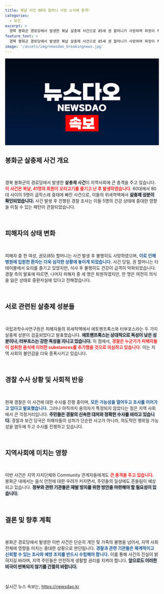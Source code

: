 ```yaml
---
title: 복날 사건 80대 할머니 사망 소식에 충격!
categories:
  - 보건
excerpt: >
  경북 봉화군 경로당에서 발생한 복날 살충제 사건으로 85세 권 할머니가 사망하며 파장이 커지고 있다. 41명이 점심 후 중태에 빠졌고, 조사 결과 피해자들의 위세척액에서 동일한 살충제 성분이 발견됐다. 경찰은 누군가가 음식을 조작했다고 보고 수사 중이며, 진전은 미비한 상황이다.
feature_text: >
  경북 봉화군 경로당에서 발생한 복날 살충제 사건으로 85세 권 할머니가 사망하며 파장이 커지고 있다. 41명이 점심 후 중태에 빠졌고, 조사 결과 피해자들의 위세척액에서 동일한 살충제 성분이 발견됐다. 경찰은 누군가가 음식을 조작했다고 보고 수사 중이며, 진전은 미비한 상황이다.
image: '/assets/img/newsdao_breakingnews.jpg'
---
```


<p><img src="/assets/img/newsdao_breakingnews.jpg" alt="implanttips 속보" /></p>

<h2 data-ke-size="size26">봉화군 살충제 사건 개요</h2>

<p data-ke-size="size16">&nbsp;</p>

<p>경북 봉화군의 경로당에서 발생한 <b>살충제 사건</b>이 지역사회에 큰 충격을 주고 있습니다. <b><span style="color: #ee2323;">이 사건은 복날, 41명의 회원이 오리고기를 즐기고 난 후 발생하였습니다.</span></b> 60대에서 80대 사이의 5명이 급작스레 중태에 빠진 사건으로, 이들의 위세척액에서 <b><span style="background-color: #21538527;">살충제 성분이 확인되었습니다.</span></b> 사건 발생 후 진행된 경찰 조사는 이들 5명의 건강 상태에 중대한 영향을 미칠 수 있는 패턴이 관찰되었습니다. </p>

<p data-ke-size="size16">&nbsp;</p>

<h2 data-ke-size="size26">피해자의 상태 변화</h2>

<p data-ke-size="size16">&nbsp;</p>

<p>피해자 중 한 여성, 권모(85) 할머니는 사건 발생 후 불행히도 사망하였으며, <b><span style="color: #1a5490;">이로 인해 병원에 입원한 환자는 더욱 심각한 상황에 놓이게 되었습니다.</span></b> 사건 당일, 권 할머니는 타 테이블에서 요리를 즐기고 있었지만, 식사 후 불행히도 건강이 급격히 악화되었습니다. 경찰 측의 발표에 따르면, 나머지 피해자 중 세 명은 퇴원하였지만, 한 명은 여전히 의식을 잃은 상태로 중환자실에 있다고 전해졌습니다.</p>

<p data-ke-size="size16">&nbsp;</p>

<h2 data-ke-size="size26">서로 관련된 살충제 성분들</h2>

<p data-ke-size="size16">&nbsp;</p>

<p>국립과학수사연구원은 피해자들의 위세척액에서 에토펜프록스와 터부포스라는 두 가지 살충제 성분이 검출되었다고 발표했습니다. <b><span style="background-color: #21538527;">에토펜프록스는 상대적으로 독성이 낮은 성분이나, 터부포스는 강한 독성을 지니고 있습니다.</span></b> 이 점에서, <b><span style="color: #ee2323;">경찰은 누군가가 피해자들이 섭취한 음식에 이러한 substances를 추가했을 것으로 의심하고 있습니다.</span></b> 이는 지역 사회의 불안감을 더욱 증폭시키고 있습니다.</p>

<p data-ke-size="size16">&nbsp;</p>

<h2 data-ke-size="size26">경찰 수사 상황 및 사회적 반응</h2>

<p data-ke-size="size16">&nbsp;</p>

<p>현재 경찰은 이 사건에 대한 수사를 진행 중이며, <b><span style="color: #1a5490;">모든 가능성을 열어두고 조사를 이어가고 있다고 발표했습니다.</span></b> 그러나 아직까지 용의자가 특정되지 않았다는 점은 지역 사회에서 큰 걱정거리입니다. <b><span style="background-color: #21538527;">주민들은 경찰의 신속한 대처와 정확한 수사를 바라고 있습니다.</span></b> 경찰과 보건 당국은 피해자들의 상처가 단순한 사고가 아니라, 의도적인 행위일 가능성을 염두에 두고 수사를 진행하고 있습니다.</p>

<p data-ke-size="size16">&nbsp;</p>

<h2 data-ke-size="size26">지역사회에 미치는 영향</h2>

<p data-ke-size="size16">&nbsp;</p>

<p>이번 사건은 지역 자치단체와 Community 관계자들에게도 <b><span style="color: #ee2323;">큰 충격을 주고 있습니다.</span></b> 봉화군 내에서는 음식 안전에 대한 우려가 커지면서, 주민들의 일상에도 흔들림이 예상되고 있습니다. <b><span style="background-color: #21538527;">정부와 관련 기관들은 재발 방지를 위한 방안을 마련해야 할 필요성이 있습니다.</span></b> </p>

<p data-ke-size="size16">&nbsp;</p>

<h2 data-ke-size="size26">결론 및 향후 계획</h2>

<p data-ke-size="size16">&nbsp;</p>

<p>봉화군 경로당에서 발생한 이번 사건은 단순히 개인 및 가족의 불행을 넘어서, 지역 사회 전체에 영향을 미치는 중대한 상황으로 판단됩니다. <b><span style="color: #1a5490;">경찰과 관련 기관들은 체계적이고 신뢰할 수 있는 조사와 예방 조치를 반드시 수립해야 합니다.</span></b> 이를 통해 사건의 진실이 밝혀지길 바라며, 지역 주민들은 안전하게 생활할 권리를 지켜야 합니다. <b><span style="background-color: #21538527;">앞으로도 이러한 비극이 반복되지 않기를 간절히 바랍니다.</span></b></p>

<p data-ke-size="size16">&nbsp;</p>
실시간 뉴스 속보는, <a href="https://newsdao.kr" rel="dofollow">https://newsdao.kr</a>


